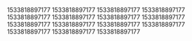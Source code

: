 1533818897177
1533818897177
1533818897177
1533818897177
1533818897177
1533818897177
1533818897177
1533818897177
1533818897177
1533818897177
1533818897177
1533818897177
1533818897177
1533818897177
1533818897177